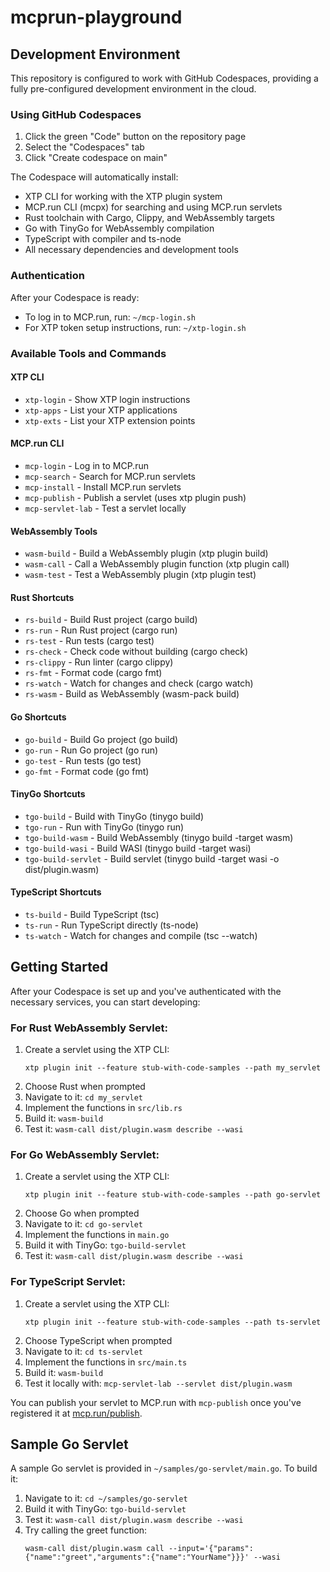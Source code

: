 # mcprun-playground

## Development Environment

This repository is configured to work with GitHub Codespaces, providing a fully pre-configured development environment in the cloud.

### Using GitHub Codespaces

1. Click the green "Code" button on the repository page
2. Select the "Codespaces" tab
3. Click "Create codespace on main"

The Codespace will automatically install:
- XTP CLI for working with the XTP plugin system
- MCP.run CLI (mcpx) for searching and using MCP.run servlets
- Rust toolchain with Cargo, Clippy, and WebAssembly targets
- Go with TinyGo for WebAssembly compilation
- TypeScript with compiler and ts-node
- All necessary dependencies and development tools

### Authentication

After your Codespace is ready:

- To log in to MCP.run, run: `~/mcp-login.sh`
- For XTP token setup instructions, run: `~/xtp-login.sh`

### Available Tools and Commands

#### XTP CLI
- `xtp-login` - Show XTP login instructions
- `xtp-apps` - List your XTP applications
- `xtp-exts` - List your XTP extension points

#### MCP.run CLI
- `mcp-login` - Log in to MCP.run
- `mcp-search` - Search for MCP.run servlets
- `mcp-install` - Install MCP.run servlets
- `mcp-publish` - Publish a servlet (uses xtp plugin push)
- `mcp-servlet-lab` - Test a servlet locally

#### WebAssembly Tools
- `wasm-build` - Build a WebAssembly plugin (xtp plugin build)
- `wasm-call` - Call a WebAssembly plugin function (xtp plugin call)
- `wasm-test` - Test a WebAssembly plugin (xtp plugin test)

#### Rust Shortcuts
- `rs-build` - Build Rust project (cargo build)
- `rs-run` - Run Rust project (cargo run)
- `rs-test` - Run tests (cargo test)
- `rs-check` - Check code without building (cargo check)
- `rs-clippy` - Run linter (cargo clippy)
- `rs-fmt` - Format code (cargo fmt)
- `rs-watch` - Watch for changes and check (cargo watch)
- `rs-wasm` - Build as WebAssembly (wasm-pack build)

#### Go Shortcuts
- `go-build` - Build Go project (go build)
- `go-run` - Run Go project (go run)
- `go-test` - Run tests (go test)
- `go-fmt` - Format code (go fmt)

#### TinyGo Shortcuts
- `tgo-build` - Build with TinyGo (tinygo build)
- `tgo-run` - Run with TinyGo (tinygo run)
- `tgo-build-wasm` - Build WebAssembly (tinygo build -target wasm)
- `tgo-build-wasi` - Build WASI (tinygo build -target wasi)
- `tgo-build-servlet` - Build servlet (tinygo build -target wasi -o dist/plugin.wasm)

#### TypeScript Shortcuts
- `ts-build` - Build TypeScript (tsc)
- `ts-run` - Run TypeScript directly (ts-node)
- `ts-watch` - Watch for changes and compile (tsc --watch)

## Getting Started

After your Codespace is set up and you've authenticated with the necessary services, you can start developing:

### For Rust WebAssembly Servlet:
1. Create a servlet using the XTP CLI: 
   ```
   xtp plugin init --feature stub-with-code-samples --path my_servlet
   ```
2. Choose Rust when prompted
3. Navigate to it: `cd my_servlet`
4. Implement the functions in `src/lib.rs`
5. Build it: `wasm-build`
6. Test it: `wasm-call dist/plugin.wasm describe --wasi`

### For Go WebAssembly Servlet:
1. Create a servlet using the XTP CLI:
   ```
   xtp plugin init --feature stub-with-code-samples --path go-servlet
   ```
2. Choose Go when prompted
3. Navigate to it: `cd go-servlet`
4. Implement the functions in `main.go`
5. Build it with TinyGo: `tgo-build-servlet`
6. Test it: `wasm-call dist/plugin.wasm describe --wasi`

### For TypeScript Servlet:
1. Create a servlet using the XTP CLI:
   ```
   xtp plugin init --feature stub-with-code-samples --path ts-servlet
   ```
2. Choose TypeScript when prompted
3. Navigate to it: `cd ts-servlet`
4. Implement the functions in `src/main.ts`
5. Build it: `wasm-build`
6. Test it locally with: `mcp-servlet-lab --servlet dist/plugin.wasm`

You can publish your servlet to MCP.run with `mcp-publish` once you've registered it at [mcp.run/publish](https://mcp.run/publish).

## Sample Go Servlet

A sample Go servlet is provided in `~/samples/go-servlet/main.go`. To build it:

1. Navigate to it: `cd ~/samples/go-servlet`
2. Build it with TinyGo: `tgo-build-servlet`
3. Test it: `wasm-call dist/plugin.wasm describe --wasi`
4. Try calling the greet function: 
   ```
   wasm-call dist/plugin.wasm call --input='{"params":{"name":"greet","arguments":{"name":"YourName"}}}' --wasi
   ```
